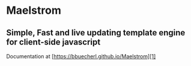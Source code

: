 Maelstrom
=========
Simple, Fast and live updating template engine for client-side javascript
-------------------------------------------------------------------------

Documentation at [https://bbuecherl.github.io/Maelstrom][1]


  [1]: https://bbuecherl.github.io/Maelstrom
